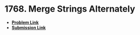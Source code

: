 # 1768. Merge Strings Alternately
- **[Problem Link](https://leetcode.com/problems/move-zeroes)**
- **[Submission Link](https://leetcode.com/problems/move-zeroes/submissions/1051700086)**